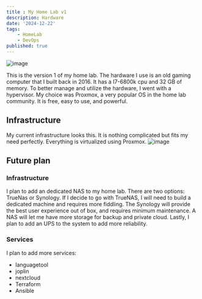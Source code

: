 ```yaml
---
title : My Home Lab v1
description: Hardware
date: '2024-12-22'
tags: 
    - HomeLab
    - DevOps
published: true
---
```


![image](/post_images/my-home-lab.jpg "Example")

This is the version 1 of my home lab. The hardware I use is an old gaming computer that I built back in 2016. It has a I7-6800k cpu and 32 GB of memory. To better manage and utilize the hardware, I went with a hypervisor. My choice was Proxmox, a very popular OS in the home lab community. It is free, easy to use, and powerful. 

## Infrastructure

My current infrastructure looks this. It is nothing complicated but fits my need perfectly. Everything is virtualized using Proxmox.
![image](/architecture.svg "Architecture")

## Future plan

### Infrastructure

I plan to add an dedicated NAS to my home lab. There are two options: TrueNas or Synology. If I decide to go with TrueNAS, I will need to build a dedicated machine and requires more fiddling. The Synology will provide the best user experience out of box, and requires minimum maintenance. 
A NAS will let me have more storage for backup and private cloud. Lastly, I plan to add an UPS to the system to add more reliability. 

### Services

I plan to add more services:
- languagetool
- joplin
- nextcloud
- Terraform
- Ansible